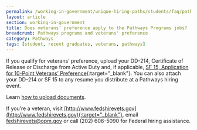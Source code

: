 ```yaml
---
permalink: /working-in-government/unique-hiring-paths/students/faq/pathways-program-veteran/
layout: article
section: working-in-government
title: Does veterans’ preference apply to the Pathways Programs jobs?
breadcrumb: Pathways programs and veterans' preference
category: Pathways
tags: [student, recent graduates, veterans, pathways]
---
```


If you qualify for veterans’ preference, upload your DD-214, Certificate of Release or Discharge from Active Duty and, if applicable, [SF 15, Application for 10-Point Veterans’ Preference](http://www.opm.gov/Forms/pdf_fill/SF15.pdf){:target="_blank"}. You can also attach your DD-214 or SF 15 to any resume you distribute at a Pathways hiring event.

Learn [how to upload documents](../../../../../how-to/account/documents/upload/).

If you’re a veteran, visit [http://www.fedshirevets.gov](http://www.fedshirevets.gov){:target="_blank"}, email fedshirevets@opm.gov or call (202) 606-5090 for Federal hiring assistance.
